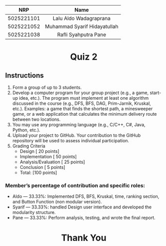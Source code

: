 <div align=center>

|    NRP     |             Name             |
| :--------: | :--------------------------: |
| 5025221101 | Lalu Aldo Wadagraprana       |
| 5025221052 | Muhammad Syarif Hidayatullah |
| 5025221038 | Rafli Syahputra Pane         |

# Quiz 2

</div>

## Instructions

1. Form a group of up to 3 students.
2. Develop a computer program for your group project (e.g., a game, start-up idea, etc.). The program must implement at least one algorithm discussed in the course (e.g., DFS, BFS, DAG, Prim-Jarnik, Kruskal, etc.). Examples: a game that finds the shortest path, a minesweeper game, or a web application that calculates the minimum delivery route between two locations.
3. You may use any programming language (e.g., C/C++, C#, Java, Python, etc.).
4. Upload your project to GitHub. Your contribution to the GitHub repository will be used to assess individual participation.
5. Grading Criteria
    - Design [ 20 points]
    - Implementation [ 50 points]
    - Analysis/Evaluation [ 25 points]
    - Conclusion [ 5 points]
    - Total: [100 points]


### Member’s percentage of contribution and specific roles:
  - Aldo     — 33.33%: Implemented DFS, BFS, Kruskal, time, ranking section, and Button Function (non modular version).
  - Syarif   — 33.33%: handled Design user interface and developed the modularity structure.
  - Pane     — 33.33%: Perform analysis, testing, and wrote the final report.


<div align=center>

# Thank You

</div>
